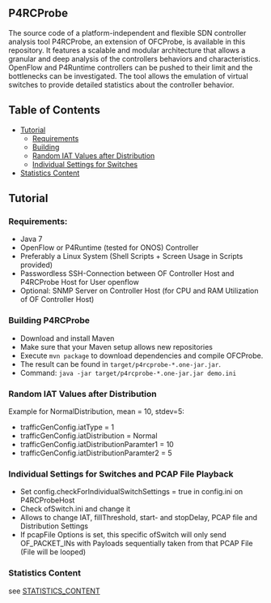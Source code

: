 ## P4RCProbe

The source code of a platform-independent and flexible SDN controller analysis tool P4RCProbe, an extension of OFCProbe, is available in this repository. It features 
a scalable and modular architecture that allows a granular and deep analysis of the controllers behaviors and 
characteristics. OpenFlow and P4Runtime controllers can be pushed to their limit and the bottlenecks can be investigated.
The tool allows the emulation of virtual switches to provide detailed statistics about the controller 
behavior.

## Table of Contents
- [Tutorial](#tut)
  - [Requirements](#req)
  - [Building](#building)
  - [Random IAT Values after Distribution](#radomdistri)
  - [Individual Settings for Switches](#indipcap)
- [Statistics Content](#statcontent)


## <a name="tut"></a>Tutorial

### <a name="req"></a>Requirements:

- Java 7
- OpenFlow or P4Runtime (tested for ONOS) Controller
- Preferably a Linux System (Shell Scripts + Screen Usage in Scripts provided)
- Passwordless SSH-Connection between OF Controller Host and P4RCProbe Host for User openflow
- Optional: SNMP Server on Controller Host (for CPU and RAM Utilization of OF Controller Host)

### <a name="building"></a>Building P4RCProbe

- Download and install Maven
- Make sure that your Maven setup allows new repositories
- Execute `mvn package` to download dependencies and compile OFCProbe.
- The result can be found in `target/p4rcprobe-*.one-jar.jar`.
- Command: `java -jar target/p4rcprobe-*.one-jar.jar demo.ini`


### <a name="randomdistri"></a>Random IAT Values after Distribution

Example for NormalDistribution, mean = 10, stdev=5:

* trafficGenConfig.iatType = 1
* trafficGenConfig.iatDistribution = Normal
* trafficGenConfig.iatDistributionParamter1 = 10
* trafficGenConfig.iatDistributionParamter2 = 5

### <a name="indipcap"></a>Individual Settings for Switches and PCAP File Playback

* Set config.checkForIndividualSwitchSettings = true in config.ini on P4RCProbeHost
* Check ofSwitch.ini and change it
* Allows to change IAT, fillThreshold, start- and stopDelay, PCAP file and Distribution Settings
* If pcapFile Options is set, this specific ofSwitch will only send OF_PACKET_INs with Payloads sequentially taken from that PCAP File (File will be looped)


### <a name="statcontent"></a>Statistics Content

see [STATISTICS_CONTENT](https://github.com/tum-lkn/P4RCProbe/blob/master/STATISTICS_CONTENT.md)
